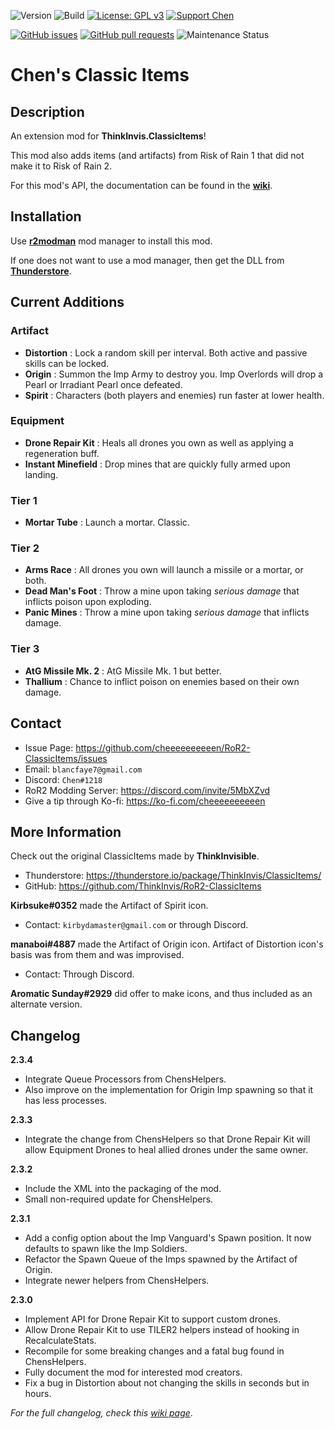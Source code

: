 ![Version](https://img.shields.io/badge/Version-2.3.4-orange)
![Build](https://github.com/cheeeeeeeeeen/RoR2-ClassicItems/workflows/Build/badge.svg)
[![License: GPL v3](https://img.shields.io/badge/License-GPLv3-blue.svg)](https://www.gnu.org/licenses/gpl-3.0)
[![Support Chen](https://img.shields.io/badge/Support-Chen-ff69b4)](https://ko-fi.com/cheeeeeeeeeen)

[![GitHub issues](https://img.shields.io/github/issues/cheeeeeeeeeen/RoR2-ClassicItems)](https://github.com/cheeeeeeeeeen/RoR2-ClassicItems/issues)
[![GitHub pull requests](https://img.shields.io/github/issues-pr/cheeeeeeeeeen/RoR2-ClassicItems)](https://github.com/cheeeeeeeeeen/RoR2-ClassicItems/pulls)
![Maintenance Status](https://img.shields.io/badge/Maintainance-Active-brightgreen)

# Chen's Classic Items

## Description

An extension mod for **ThinkInvis.ClassicItems**!

This mod also adds items (and artifacts) from Risk of Rain 1 that did not make it to Risk of Rain 2.

For this mod's API, the documentation can be found in the **[wiki](https://github.com/cheeeeeeeeeen/RoR2-ClassicItems/wiki/xeu4S0yNjk4zZlj9T72lMw)**.

## Installation

Use **[r2modman](https://thunderstore.io/package/ebkr/r2modman/)** mod manager to install this mod.

If one does not want to use a mod manager, then get the DLL from **[Thunderstore](https://thunderstore.io/package/Chen/ChensClassicItems/)**.

## Current Additions
### Artifact
- **Distortion** : Lock a random skill per interval. Both active and passive skills can be locked.
- **Origin** : Summon the Imp Army to destroy you. Imp Overlords will drop a Pearl or Irradiant Pearl once defeated.
- **Spirit** : Characters (both players and enemies) run faster at lower health.
### Equipment
- **Drone Repair Kit** : Heals all drones you own as well as applying a regeneration buff.
- **Instant Minefield** : Drop mines that are quickly fully armed upon landing.
### Tier 1
- **Mortar Tube** : Launch a mortar. Classic.
### Tier 2
- **Arms Race** : All drones you own will launch a missile or a mortar, or both.
- **Dead Man's Foot** : Throw a mine upon taking *serious damage* that inflicts poison upon exploding.
- **Panic Mines** : Throw a mine upon taking *serious damage* that inflicts damage. 
### Tier 3
- **AtG Missile Mk. 2** : AtG Missile Mk. 1 but better.
- **Thallium** : Chance to inflict poison on enemies based on their own damage.

## Contact
- Issue Page: https://github.com/cheeeeeeeeeen/RoR2-ClassicItems/issues
- Email: `blancfaye7@gmail.com`
- Discord: `Chen#1218`
- RoR2 Modding Server: https://discord.com/invite/5MbXZvd
- Give a tip through Ko-fi: https://ko-fi.com/cheeeeeeeeeen

## More Information

Check out the original ClassicItems made by **ThinkInvisible**.
- Thunderstore: https://thunderstore.io/package/ThinkInvis/ClassicItems/
- GitHub: https://github.com/ThinkInvis/RoR2-ClassicItems

**Kirbsuke#0352** made the Artifact of Spirit icon.
- Contact: `kirbydamaster@gmail.com` or through Discord.

**manaboi#4887** made the Artifact of Origin icon. Artifact of Distortion icon's basis was from them and was improvised.
- Contact: Through Discord.

**Aromatic Sunday#2929** did offer to make icons, and thus included as an alternate version.

## Changelog

**2.3.4**
- Integrate Queue Processors from ChensHelpers.
- Also improve on the implementation for Origin Imp spawning so that it has less processes.

**2.3.3**
- Integrate the change from ChensHelpers so that Drone Repair Kit will allow Equipment Drones to heal allied drones under the same owner.

**2.3.2**
- Include the XML into the packaging of the mod.
- Small non-required update for ChensHelpers.

**2.3.1**
- Add a config option about the Imp Vanguard's Spawn position. It now defaults to spawn like the Imp Soldiers.
- Refactor the Spawn Queue of the Imps spawned by the Artifact of Origin.
- Integrate newer helpers from ChensHelpers.

**2.3.0**
- Implement API for Drone Repair Kit to support custom drones.
- Allow Drone Repair Kit to use TILER2 helpers instead of hooking in RecalculateStats.
- Recompile for some breaking changes and a fatal bug found in ChensHelpers.
- Fully document the mod for interested mod creators.
- Fix a bug in Distortion about not changing the skills in seconds but in hours.

*For the full changelog, check this [wiki page](https://github.com/cheeeeeeeeeen/RoR2-ClassicItems/wiki/Changelog)*.